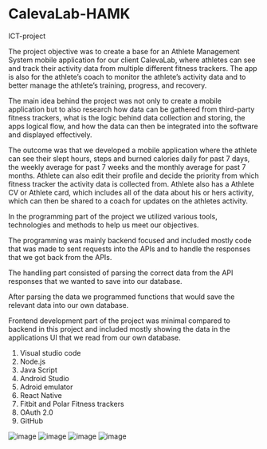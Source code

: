 # CalevaLab-HAMK
ICT-project

The project objective was to create a base for an Athlete Management System mobile application for our client CalevaLab, where athletes can see and track their activity data from multiple different fitness trackers. The app is also for the athlete’s coach to monitor the athlete’s activity data and to better manage the athlete’s training, progress, and recovery.

The main idea behind the project was not only to create a mobile application but to also research how data can be gathered from third-party fitness trackers, what is the logic behind data collection and storing, the apps logical flow, and how the data can then be integrated into the software and displayed effectively.

The outcome was that we developed a mobile application where the athlete can see their slept hours, steps and burned calories daily for past 7 days, the weekly average for past 7 weeks and the monthly average for past 7 months. Athlete can also edit their profile and decide the priority from which fitness tracker the activity data is collected from. Athlete also has a Athlete CV or Athlete card, which includes all of the data about his or hers activity, which can then be shared to a coach for updates on the athletes activity.

In the programming part of the project we utilized various tools, technologies and methods to help us meet our objectives.

The programming was mainly backend focused and included mostly code that was made to sent requests into the APIs and to handle the responses that we got back from the APIs.

The handling part consisted of parsing the correct data from the API responses that we wanted to save into our database.

After parsing the data we programmed functions that would save the relevant data into our own database.

Frontend development part of the project was minimal compared to backend in this project and included mostly showing the data in the applications UI that we read from our own database.

1. Visual studio code
2. Node.js
3. Java Script
4. Android Studio
5. Adroid emulator
6. React Native
7. Fitbit and Polar Fitness trackers
8. OAuth 2.0
9. GitHub

![image](https://user-images.githubusercontent.com/75027829/207273879-45791536-50d7-431b-9fca-77e175000d0a.png) ![image](https://user-images.githubusercontent.com/75027829/207274144-aa109ce5-089d-4f13-83d8-1262448d0313.png)
![image](https://user-images.githubusercontent.com/75027829/207274198-a1c20de5-4279-418b-a975-fd81d51c30d9.png) ![image](https://user-images.githubusercontent.com/75027829/207274878-72ea57ff-a3ee-4bd5-8ab2-720c7ed1ee05.png)


